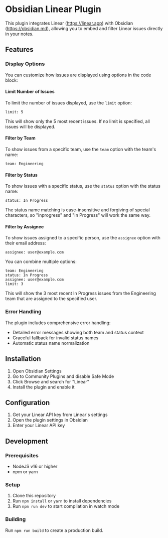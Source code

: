 # Obsidian Linear Plugin

This plugin integrates Linear (https://linear.app) with Obsidian (https://obsidian.md), allowing you to embed and filter Linear issues directly in your notes.

## Features

### Display Options

You can customize how issues are displayed using options in the code block:

#### Limit Number of Issues

To limit the number of issues displayed, use the `limit` option:

```linear
limit: 5
```

This will show only the 5 most recent issues. If no limit is specified, all issues will be displayed.

#### Filter by Team

To show issues from a specific team, use the `team` option with the team's name:

```linear
team: Engineering
```

#### Filter by Status

To show issues with a specific status, use the `status` option with the status name:

```linear
status: In Progress
```

The status name matching is case-insensitive and forgiving of special characters, so "inprogress" and "In Progress" will work the same way.

#### Filter by Assignee

To show issues assigned to a specific person, use the `assignee` option with their email address:

```linear
assignee: user@example.com
```

You can combine multiple options:

```linear
team: Engineering
status: In Progress
assignee: user@example.com
limit: 3
```

This will show the 3 most recent In Progress issues from the Engineering team that are assigned to the specified user.

### Error Handling

The plugin includes comprehensive error handling:
- Detailed error messages showing both team and status context
- Graceful fallback for invalid status names
- Automatic status name normalization

## Installation

1. Open Obsidian Settings
2. Go to Community Plugins and disable Safe Mode
3. Click Browse and search for "Linear"
4. Install the plugin and enable it

## Configuration

1. Get your Linear API key from Linear's settings
2. Open the plugin settings in Obsidian
3. Enter your Linear API key

## Development

### Prerequisites

- NodeJS v16 or higher
- npm or yarn

### Setup

1. Clone this repository
2. Run `npm install` or `yarn` to install dependencies
3. Run `npm run dev` to start compilation in watch mode

### Building

Run `npm run build` to create a production build. 